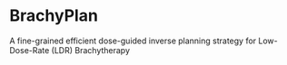 # BrachyPlan
A fine-grained efficient dose-guided inverse planning strategy for Low-Dose-Rate (LDR) Brachytherapy
